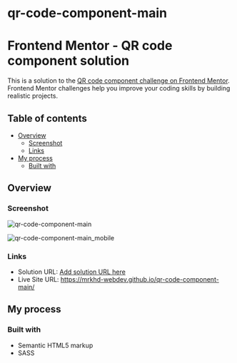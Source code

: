 # qr-code-component-main

# Frontend Mentor - QR code component solution

This is a solution to the [QR code component challenge on Frontend Mentor](https://www.frontendmentor.io/challenges/qr-code-component-iux_sIO_H). Frontend Mentor challenges help you improve your coding skills by building realistic projects.

## Table of contents

- [Overview](#overview)
  - [Screenshot](#screenshot)
  - [Links](#links)
- [My process](#my-process)
  - [Built with](#built-with)

## Overview

### Screenshot

![qr-code-component-main](https://user-images.githubusercontent.com/85605446/202534692-710ee1cd-a247-48ef-aa6b-561d6001b806.png)

![qr-code-component-main_mobile](https://user-images.githubusercontent.com/85605446/202534760-9646fe7f-68b1-4f40-9880-05841b9bf2d9.png)


### Links

- Solution URL: [Add solution URL here](https://github.com/mrkhd-webDev/qr-code-component-main)
- Live Site URL: https://mrkhd-webdev.github.io/qr-code-component-main/

## My process

### Built with

- Semantic HTML5 markup
- SASS
